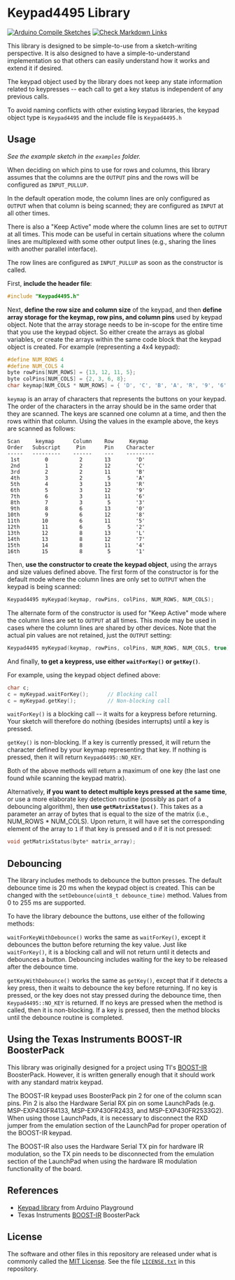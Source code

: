 # Keypad4495 Library

[![Arduino Compile Sketches](https://github.com/Andy4495/matrix-keypad-library/actions/workflows/arduino-compile-sketches.yml/badge.svg)](https://github.com/Andy4495/matrix-keypad-library/actions/workflows/arduino-compile-sketches.yml)
[![Check Markdown Links](https://github.com/Andy4495/matrix-keypad-library/actions/workflows/check-links.yml/badge.svg)](https://github.com/Andy4495/matrix-keypad-library/actions/workflows/check-links.yml)

This library is designed to be simple-to-use from a sketch-writing perspective. It is also designed to have a simple-to-understand implementation so that others can easily understand how it works and extend it if desired.

The keypad object used by the library does not keep any state information related to keypresses -- each call to get a key status is independent of any previous calls.

To avoid naming conflicts with other existing keypad libraries, the keypad object type is `Keypad4495` and the include file is `Keypad4495.h`

## Usage

*See the example sketch in the `examples` folder.*

When deciding on which pins to use for rows and columns, this library assumes that the columns are the `OUTPUT` pins and the rows will be configured as `INPUT_PULLUP`.

In the default operation mode, the column lines are only configured as `OUTPUT` when that column is being scanned; they are configured as `INPUT` at all other times.

There is also a "Keep Active" mode where the column lines are set to `OUTPUT` at all times. This mode can be useful in certain situations where the column lines are multiplexed with some other output lines (e.g., sharing the lines with another parallel interface).

The row lines are configured as `INPUT_PULLUP` as soon as the constructor is called.

First, **include the header file**:

```cpp
#include "Keypad4495.h"
```

Next, **define the row size and column size** of the keypad, and then **define array storage for the keymap, row pins, and column pins** used by keypad object. Note that the array storage needs to be in-scope for the entire time that you use the keypad object. So either create the arrays as global variables, or create the arrays within the same code block that the keypad object is created. For example (representing a 4x4 keypad):

```cpp
#define NUM_ROWS 4
#define NUM_COLS 4
byte rowPins[NUM_ROWS] = {13, 12, 11, 5};
byte colPins[NUM_COLS] = {2, 3, 6, 8};
char keymap[NUM_COLS * NUM_ROWS] = { 'D', 'C', 'B', 'A', 'R', '9', '6', '3', '0', '8', '5', '2', 'L', '7', '4', '1' };
```

`keymap` is an array of characters that represents the buttons on your keypad. The order of the characters in the array should be in the same order that they are scanned. The keys are scanned one column at a time, and then the rows within that column. Using the values in the example above, the keys are scanned as follows:

```text
Scan     keymap      Column    Row     Keymap
Order   Subscript     Pin      Pin    Character
-----   ---------    ------    ---    ---------
 1st        0          2       13        'D'
 2nd        1          2       12        'C'
 3rd        2          2       11        'B'
 4th        3          2        5        'A'
 5th        4          3       13        'R'
 6th        5          3       12        '9'
 7th        6          3       11        '6'
 8th        7          3        5        '3'
 9th        8          6       13        '0'
10th        9          6       12        '8'
11th       10          6       11        '5'
12th       11          6        5        '2'
13th       12          8       13        'L'
14th       13          8       12        '7'
15th       14          8       11        '4'
16th       15          8        5        '1'
```

Then, **use the constructor to create the keypad object**, using the arrays and size values defined above. The first form of the constructor is for the default mode where the column lines are only set to `OUTPUT` when the keypad is being scanned:

```cpp
Keypad4495 myKeypad(keymap, rowPins, colPins, NUM_ROWS, NUM_COLS);
```

The alternate form of the constructor is used for "Keep Active" mode where the column lines are set to `OUTPUT` at all times. This mode may be used in cases where the column lines are shared by other devices. Note that the actual pin values are not retained, just the `OUTPUT` setting:

```cpp
Keypad4495 myKeypad(keymap, rowPins, colPins, NUM_ROWS, NUM_COLS, true);
```

And finally, **to get a keypress, use either `waitForKey()` or `getKey()`**.

For example, using the keypad object defined above:

```cpp
char c;
c = myKeypad.waitForKey();      // Blocking call
c = myKeypad.getKey();          // Non-blocking call
```

`waitForKey()` is a blocking call -- it waits for a keypress before returning. Your sketch will therefore do nothing (besides interrupts) until a key is pressed.

`getKey()` is non-blocking. If a key is currently pressed, it will return the character defined by your keymap representing that key. If nothing is pressed, then it will return `Keypad4495::NO_KEY`.

Both of the above methods will return a maximum of one key (the last one found while scanning the keypad matrix).

Alternatively, **if you want to detect multiple keys pressed at the same time**, or use a more elaborate key detection routine (possibly as part of a debouncing algorithm), then **use `getMatrixStatus()`**. This takes as a parameter an array of bytes that is equal to the size of the matrix (i.e., NUM_ROWS * NUM_COLS). Upon return, it will have set the corresponding element of the array to `1` if that key is pressed and `0` if it is not pressed:

```cpp
void getMatrixStatus(byte* matrix_array);
```

## Debouncing

The library includes methods to debounce the button presses. The default debounce time is 20 ms when the keypad object is created. This can be changed with the `setDebounce(uint8_t debounce_time)` method. Values from 0 to 255 ms are supported.

To have the library debounce the buttons, use either of the following methods:

`waitForKeyWithDebounce()` works the same as `waitForKey()`, except it debounces the button before returning the key value. Just like `waitForKey()`, it is a blocking call and will not return until it detects and debounces a button. Debouncing includes waiting for the key to be released after the debounce time.

`getKeyWithDebounce()` works the same as `getKey()`, except that if it detects a key press, then it waits to debounce the key before returning. If no key is pressed, or the key does not stay pressed during the debounce time, then `Keypad4495::NO_KEY` is returned. If no keys are pressed when the method is called, then it is non-blocking. If a key is pressed, then the method blocks until the debounce routine is completed.

## Using the Texas Instruments BOOST-IR BoosterPack

This library was originally designed for a project using TI's [BOOST-IR][1] BoosterPack. However, it is written generally enough that it should work with any standard matrix keypad.

The BOOST-IR keypad uses BoosterPack pin 2 for one of the column scan pins. Pin 2 is also the Hardware Serial RX pin on some LaunchPads (e.g. MSP-EXP430FR4133, MSP-EXP430FR2433, and MSP-EXP430FR2533G2). When using those LaunchPads, it is necessary to disconnect the RXD jumper from the emulation section of the LaunchPad for proper operation of the BOOST-IR keypad.

The BOOST-IR also uses the Hardware Serial TX pin for hardware IR modulation, so the TX pin needs to be disconnected from the emulation section of the LaunchPad when using the hardware IR modulation functionality of the board.

## References

+ [Keypad library][2] from Arduino Playground
+ Texas Instruments [BOOST-IR][1] BoosterPack

## License

The software and other files in this repository are released under what is commonly called the [MIT License][100]. See the file [`LICENSE.txt`][101] in this repository.

[1]:http://www.ti.com/tool/BOOST-IR
[2]:http://playground.arduino.cc/Code/Keypad
[100]: https://choosealicense.com/licenses/mit/
[101]: ./LICENSE.txt
[//]: # ([200]: https://github.com/Andy4495/matrix-keypad-library)
